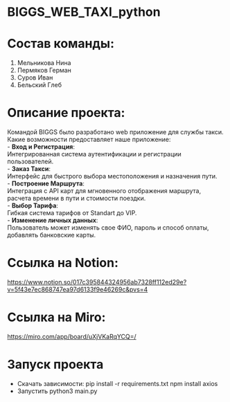 # BIGGS_WEB_TAXI_python

# Состав команды:
1. Мельникова Нина 
2. Пермяков Герман
3. Суров Иван
4. Бельский Глеб

# Описание проекта:
  
Командой BIGGS было разработано web приложение для службы такси.
Какие возможности предоставляет наше приложение:    
    - **Вход и Регистрация**:  
    Интегрированная система аутентификации и регистрации пользователей.  
    - **Заказ Такси**:  
    Интерфейс для быстрого выбора местоположения и назначения пути.  
    - **Построение Маршрута**:  
    Интеграция с API карт для мгновенного отображения маршрута, расчета времени в пути и стоимости поездки.  
    - **Выбор Тарифа**:  
    Гибкая система тарифов от Standart до VIP.  
    - **Изменение личных данных**:  
    Пользователь может изменять свое ФИО, пароль и способ оплаты, добавлять банковские карты.  

# Ссылка на Notion:
https://www.notion.so/017c395844324956ab7328ff112ed29e?v=5f43e7ec868747ea97d6133f9e46269c&pvs=4

# Ссылка на Miro:
https://miro.com/app/board/uXjVKaRqYCQ=/

# Запуск проекта 

- Скачать зависимости: 
    pip install -r requirements.txt
    npm install axios
- Запустить python3 main.py
